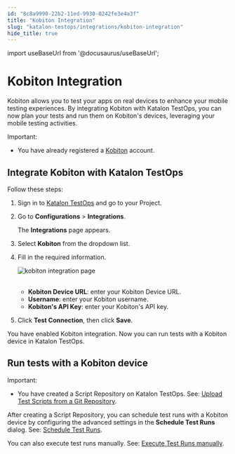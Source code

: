 ```yaml
---
id: "8c8a9990-22b2-11ed-9930-0242fe3e4a3f"
title: "Kobiton Integration"
slug: "katalon-testops/integrations/kobiton-integration"
hide_title: true
---
```

import useBaseUrl from '@docusaurus/useBaseUrl';


# <a id="id" class="anchor_top_offset"/><a id="ariaid-title1" class="anchor_top_offset"/>Kobiton Integration

<p xmlns="http://www.w3.org/1999/xhtml" className="p">Kobiton allows you to test your apps on real devices to enhance your mobile testing experiences. By integrating Kobiton with Katalon TestOps, you can now plan your tests and run them on Kobiton's devices, leveraging your mobile testing activities.</p> 
<div xmlns="http://www.w3.org/1999/xhtml" className="note important note_important"><span className="note__title">Important:</span> 
  <ul className="ul"><li className="li">You have already registered a <a className="xref j-external-link" href="https://kobiton.com/" target="_blank">Kobiton</a> account.
    </li></ul>
</div>
    

## <a id="id_1" class="anchor_top_offset"/>Integrate Kobiton with Katalon TestOps

    
      
<p xmlns="http://www.w3.org/1999/xhtml" className="p">Follow these steps:</p> 
      
<ol xmlns="http://www.w3.org/1999/xhtml" className="ol">   <li className="li">Sign in to <a className="xref j-external-link" href="https://testops.katalon.io/login" target="_blank">Katalon       TestOps</a> and go to your Project.</li>   <li className="li">     <p className="p">Go to <strong className="ph b">Configurations</strong> &gt;       <strong className="ph b">Integrations</strong>.</p>     <p className="p">The <strong className="ph b">Integrations</strong> page appears.</p>   </li>   <li className="li">     <p className="p">Select <strong className="ph b">Kobiton</strong> from the dropdown list.</p>   </li>   <li className="li">     <p className="p">Fill in the required information.</p>     <p className="p">       <img className="image" src={useBaseUrl("https://github.com/katalon-studio/docs-images/raw/master/katalon-analytics/docs/testops-revamp-oct-kobiton-integration/kobiton-integration-page-fillin-2.png")} alt="kobiton integration page" /><br /><br />     </p>     <ul className="ul">       <li className="li">         <strong className="ph b">Kobiton Device URL</strong>: enter your Kobiton Device         URL.</li>       <li className="li">         <strong className="ph b">Username</strong>: enter your Kobiton username.</li>       <li className="li">         <strong className="ph b">Kobiton's API Key</strong>: enter your Kobiton's API         key.</li>     </ul>   </li>   <li className="li">     <p className="p">Click <strong className="ph b">Test Connection</strong>, then click       <strong className="ph b">Save</strong>.</p>   </li> </ol> 
      
<p xmlns="http://www.w3.org/1999/xhtml" className="p">You have enabled Kobiton integration. Now you can run tests with   a Kobiton device in Katalon TestOps.</p> 
    
  

## <a id="id_2" class="anchor_top_offset"/>Run tests with a Kobiton device

<div xmlns="http://www.w3.org/1999/xhtml" className="note important note_important"><span className="note__title">Important:</span> 
  <ul className="ul"><li className="li">You have created a Script Repository on Katalon TestOps. See: <a className="xref" href="/docs/katalon-testops/remote-execution/script-repository/upload-test-scripts-from-a-git-repository">Upload Test Scripts from a Git Repository</a>.
    </li></ul>
</div>
<p xmlns="http://www.w3.org/1999/xhtml" className="p">After creating a Script Repository, you can schedule test runs with a Kobiton device by configuring the advanced settings in the <strong className="ph b">Schedule Test Runs</strong> dialog. See: <a className="xref" href="/docs/katalon-testops/test-planning/schedules/schedule-test-runs#id_2">Schedule Test Runs</a>.</p> 
<p xmlns="http://www.w3.org/1999/xhtml" className="p">You can also execute test runs manually. See: <a className="xref" href="/docs/katalon-testops/test-planning/schedules/execute-test-runs-manually">Execute Test Runs manually</a>.</p> 
